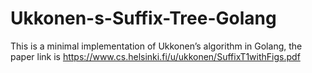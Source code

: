 # Ukkonen-s-Suffix-Tree-Golang
This is a minimal implementation of Ukkonen’s algorithm in Golang, the paper link is   https://www.cs.helsinki.fi/u/ukkonen/SuffixT1withFigs.pdf
